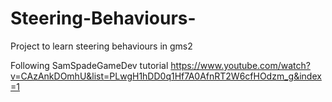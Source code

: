 # Steering-Behaviours-
Project to learn steering behaviours in gms2

Following SamSpadeGameDev tutorial
https://www.youtube.com/watch?v=CAzAnkDOmhU&list=PLwgH1hDD0q1Hf7A0AfnRT2W6cfHOdzm_g&index=1
